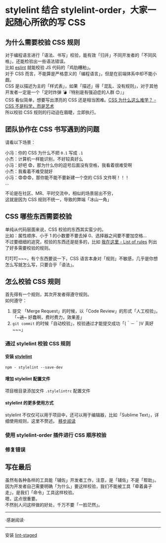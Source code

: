 # stylelint 结合 stylelint-order，大家一起随心所欲的写 CSS

## 为什么需要校验 CSS 规则

对于编程语言进行「语法、书写」校验，能有效「归并」不同开发者的「不同风格」，还能检验出一些语法错误。  
比如 [eslint](https://github.com/eslint/eslint) 就能校验 JS 代码的「鸡肋糟粕」。  
对于 CSS 而言，不能算是严格意义的「编程语言」，但是在前端体系中却不能小觑。  
CSS 是以描述为主的「样式表」，如果「描述」得「混乱、没有规则」，对于其他开发者一定是一个「定时炸弹 💣『特别是有强迫症的人群 😊』」  
CSS 看似简单，想要写出漂亮的 CSS 还是相当困难。[CSS 为什么这么难学？ - CSS 不是科学，而是艺术](https://zhuanlan.zhihu.com/p/29888231)  
所以校验 CSS 规则的行动迫在眉睫，立即执行。

## 团队协作在 CSS 书写遇到的问题

请看以下场景：

小冯：你的 CSS 为什么不把 `0.1` 写成 `.1`  
小杰：计算机一样能识别，不好较真好么  
小冯：好吧 😨，那为什么你的逗号后面没有空格，我看着很难受啊  
小杰：我看着不难受就好  
小冯：😨😨😨，那你能不能不要新建一个空的 CSS 文件啊！！！  
…

不论是在社区、MR、平时交流中，相似的场景层出不穷，  
这就是因为 CSS 规则不统一，导致的弊端「冰山一角」

## CSS 哪些东西需要校验

单纯从代码层面来说，CSS 校验的东西其实蛮少的。  
比如：属性顺序、小于 1 的小数要不要去掉 0、选择器之间要不要加空格…  
不过要细细的追究，校验的东西还是挺多的，比如 [我在这里 - List of rules](https://stylelint.io/user-guide/rules/#list-of-rules) 列出了好多需要校验的规则。

叮叮叮~~~，有个东西要说一下，CSS 语言本身对「规则」不敏感，几乎是你想怎么写就怎么写，只要合乎「语法」。

## 怎么校验 CSS 规则

首先得有一个规则，其次开发者得遵守规则。  
如何遵守：

1. 提交 「Merge Request」的时候，以「Code Review」的形式「人工校验」。「~~~逃~~~ 好蠢啊，费时费力，效果差」
1. `git commit` 的时候「自动校验」，校验通过才能提交成功「(＾－＾)V 真好~~~」

### 通过 stylelint 校验 CSS 规则

#### 安装 [stylelint](https://github.com/stylelint/stylelint)

`npm - stylelint --save-dev`

#### 增加 stylelint 配置文件

项目根目录添加文件 `.stylelintrc` 配置文件

#### stylelint 的更多使用方式

stylelint 不仅仅可以用于项目中，还可以用于编辑器，比如「Sublime Text」，详细使用规则，这里不赘述。 [移步阅读](https://stylelint.io/)

### 使用 stylelint-order 插件进行 CSS 顺序校验

### 修复错误

## 写在最后

虽然有各种各样的工具能「辅佐」开发者工作，注意，是「辅佐」不是「帮助」。  
因为开发者自己需要明确「为什么」要这样校验，我们不能被工具「牵着鼻子走」，是我们「命令」工具这样校验。  
嗯，这点很重要。  
不然别人问这样做的好处，千万不要「一脸茫然」。

---

·感谢阅读·

---

安装 [lint-staged](https://github.com/okonet/lint-staged)
